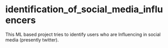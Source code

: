 # identification_of_social_media_influencers
This ML based project tries to identify users who are Influencing in social media (presently twitter).
